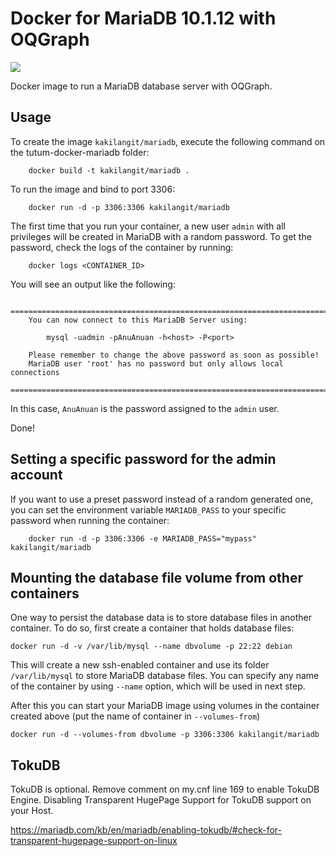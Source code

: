 Docker for MariaDB 10.1.12 with OQGraph
====================

[![](https://badge.imagelayers.io/kakilangit/mariadb:latest.svg)](https://imagelayers.io/?images=kakilangit/mariadb:latest 'Get your own badge on imagelayers.io')

Docker image to run a MariaDB database server with OQGraph.

Usage
-----

To create the image `kakilangit/mariadb`, execute the following command on the tutum-docker-mariadb folder:

        docker build -t kakilangit/mariadb .

To run the image and bind to port 3306:

        docker run -d -p 3306:3306 kakilangit/mariadb

The first time that you run your container, a new user `admin` with all privileges
will be created in MariaDB with a random password. To get the password, check the logs
of the container by running:

        docker logs <CONTAINER_ID>

You will see an output like the following:

        ========================================================================
        You can now connect to this MariaDB Server using:

            mysql -uadmin -pAnuAnuan -h<host> -P<port>

        Please remember to change the above password as soon as possible!
        MariaDB user 'root' has no password but only allows local connections
        ========================================================================


In this case, `AnuAnuan` is the password assigned to the `admin` user.

Done!


Setting a specific password for the admin account
-------------------------------------------------

If you want to use a preset password instead of a random generated one, you can
set the environment variable `MARIADB_PASS` to your specific password when running the container:

        docker run -d -p 3306:3306 -e MARIADB_PASS="mypass" kakilangit/mariadb


Mounting the database file volume from other containers
------------------------------------------------------

One way to persist the database data is to store database files in another container.
To do so, first create a container that holds database files:

    docker run -d -v /var/lib/mysql --name dbvolume -p 22:22 debian

This will create a new ssh-enabled container and use its folder `/var/lib/mysql` to store MariaDB database files.
You can specify any name of the container by using `--name` option, which will be used in next step.

After this you can start your MariaDB image using volumes in the container created above (put the name of container in `--volumes-from`)

    docker run -d --volumes-from dbvolume -p 3306:3306 kakilangit/mariadb

TokuDB
------

TokuDB is optional. Remove comment on my.cnf line 169 to enable TokuDB Engine.
Disabling Transparent HugePage Support for TokuDB support on your Host.

  https://mariadb.com/kb/en/mariadb/enabling-tokudb/#check-for-transparent-hugepage-support-on-linux
